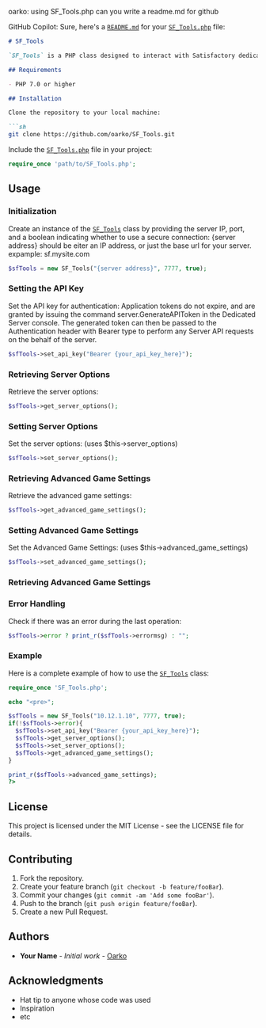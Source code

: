 oarko: using SF_Tools.php can you write a readme.md for github

GitHub Copilot: Sure, here's a [`README.md`](command:_github.copilot.openRelativePath?%5B%7B%22scheme%22%3A%22file%22%2C%22authority%22%3A%22%22%2C%22path%22%3A%22%2Fmnt%2Fhtml%2FREADME.md%22%2C%22query%22%3A%22%22%2C%22fragment%22%3A%22%22%7D%2C%2229d2738a-609e-4d82-a8bd-b6595b77ed40%22%5D "/mnt/html/README.md") for your [`SF_Tools.php`](command:_github.copilot.openRelativePath?%5B%7B%22scheme%22%3A%22file%22%2C%22authority%22%3A%22%22%2C%22path%22%3A%22%2Fmnt%2Fhtml%2FSF_Tools.php%22%2C%22query%22%3A%22%22%2C%22fragment%22%3A%22%22%7D%2C%2229d2738a-609e-4d82-a8bd-b6595b77ed40%22%5D "/mnt/html/SF_Tools.php") file:

```markdown
# SF_Tools

`SF_Tools` is a PHP class designed to interact with Satisfactory dedicated servers, providing functionalities to retrieve and set server options, as well as advanced game settings.

## Requirements

- PHP 7.0 or higher

## Installation

Clone the repository to your local machine:

```sh
git clone https://github.com/oarko/SF_Tools.git
```

Include the [`SF_Tools.php`](command:_github.copilot.openRelativePath?%5B%7B%22scheme%22%3A%22file%22%2C%22authority%22%3A%22%22%2C%22path%22%3A%22%2Fmnt%2Fhtml%2FSF_Tools.php%22%2C%22query%22%3A%22%22%2C%22fragment%22%3A%22%22%7D%2C%2229d2738a-609e-4d82-a8bd-b6595b77ed40%22%5D "/mnt/html/SF_Tools.php") file in your project:

```php
require_once 'path/to/SF_Tools.php';
```

## Usage

### Initialization

Create an instance of the [`SF_Tools`](command:_github.copilot.openSymbolFromReferences?%5B%22%22%2C%5B%7B%22uri%22%3A%7B%22scheme%22%3A%22file%22%2C%22authority%22%3A%22%22%2C%22path%22%3A%22%2Fmnt%2Fhtml%2FSF_Tools.php%22%2C%22query%22%3A%22%22%2C%22fragment%22%3A%22%22%7D%2C%22pos%22%3A%7B%22line%22%3A432%2C%22character%22%3A15%7D%7D%5D%2C%2229d2738a-609e-4d82-a8bd-b6595b77ed40%22%5D "Go to definition") class by providing the server IP, port, and a boolean indicating whether to use a secure connection:
{server address} should be eiter an IP address, or just the base url for your server. expample: sf.mysite.com
```php
$sfTools = new SF_Tools("{server address}", 7777, true);
```

### Setting the API Key

Set the API key for authentication:
Application tokens do not expire, and are granted by issuing the command server.GenerateAPIToken in the Dedicated Server console. The generated token can then be passed to the Authentication header with Bearer type to perform any Server API requests on the behalf of the server.

```php
$sfTools->set_api_key("Bearer {your_api_key_here}");
```

### Retrieving Server Options

Retrieve the server options:

```php
$sfTools->get_server_options();
```

### Setting Server Options

Set the server options: (uses $this->server_options)

```php
$sfTools->set_server_options();
```

### Retrieving Advanced Game Settings

Retrieve the advanced game settings:

```php
$sfTools->get_advanced_game_settings();
```

### Setting Advanced Game Settings

Set the Advanced Game Settings: (uses $this->advanced_game_settings)

```php
$sfTools->set_advanced_game_settings();
```

### Retrieving Advanced Game Settings

### Error Handling

Check if there was an error during the last operation:

```php
$sfTools->error ? print_r($sfTools->errormsg) : "";
```

### Example

Here is a complete example of how to use the [`SF_Tools`](command:_github.copilot.openSymbolFromReferences?%5B%22%22%2C%5B%7B%22uri%22%3A%7B%22scheme%22%3A%22file%22%2C%22authority%22%3A%22%22%2C%22path%22%3A%22%2Fmnt%2Fhtml%2FSF_Tools.php%22%2C%22query%22%3A%22%22%2C%22fragment%22%3A%22%22%7D%2C%22pos%22%3A%7B%22line%22%3A432%2C%22character%22%3A15%7D%7D%5D%2C%2229d2738a-609e-4d82-a8bd-b6595b77ed40%22%5D "Go to definition") class:

```php
require_once 'SF_Tools.php';

echo "<pre>";

$sfTools = new SF_Tools("10.12.1.10", 7777, true);
if(!$sfTools->error){
  $sfTools->set_api_key("Bearer {your_api_key_here}");
  $sfTools->get_server_options();
  $sfTools->set_server_options();
  $sfTools->get_advanced_game_settings();
}

print_r($sfTools->advanced_game_settings);
?>
```

## License

This project is licensed under the MIT License - see the LICENSE file for details.

## Contributing

1. Fork the repository.
2. Create your feature branch (`git checkout -b feature/fooBar`).
3. Commit your changes (`git commit -am 'Add some fooBar'`).
4. Push to the branch (`git push origin feature/fooBar`).
5. Create a new Pull Request.

## Authors

- **Your Name** - *Initial work* - [Oarko](https://github.com/Oarko)

## Acknowledgments

- Hat tip to anyone whose code was used
- Inspiration
- etc
```
